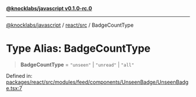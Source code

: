 [**@knocklabs/javascript v0.1.0-rc.0**](../../../README.md)

***

[@knocklabs/javascript](../../../modules.md) / [react/src](../README.md) / BadgeCountType

# Type Alias: BadgeCountType

> **BadgeCountType** = `"unseen"` \| `"unread"` \| `"all"`

Defined in: [packages/react/src/modules/feed/components/UnseenBadge/UnseenBadge.tsx:7](https://github.com/knocklabs/javascript/blob/main/packages/react/src/modules/feed/components/UnseenBadge/UnseenBadge.tsx#L7)
